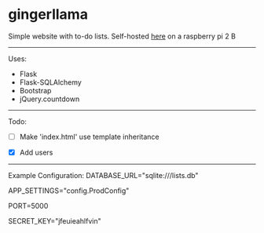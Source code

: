 # gingerllama
Simple website with to-do lists.
Self-hosted [here](http://gingerllama.noip.me) on a raspberry pi 2 B
___
Uses:
* Flask
* Flask-SQLAlchemy
* Bootstrap
* jQuery.countdown



___
Todo:
- [ ] Make 'index.html' use template inheritance
- [x] Add users



___
Example Configuration:
DATABASE_URL="sqlite:///lists.db"

APP_SETTINGS="config.ProdConfig"

PORT=5000

SECRET_KEY="jfeuieahlfvin"

